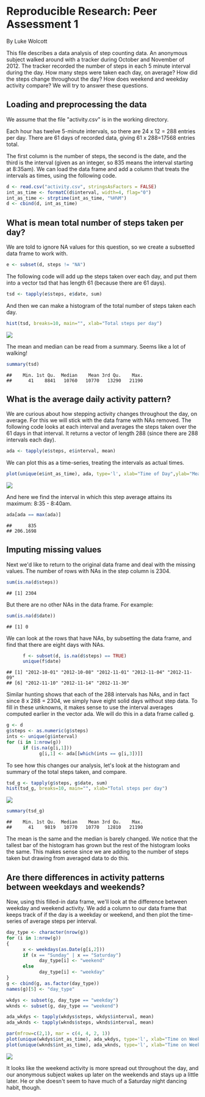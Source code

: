 # Reproducible Research: Peer Assessment 1
By Luke Wolcott

This file describes a data analysis of step counting data.  An anonymous subject walked around with a tracker during October and November of 2012.  The tracker recorded the number of steps in each 5 minute interval during the day.  How many steps were taken each day, on average? How did the steps change throughout the day?  How does weekend and weekday activity compare?  We will try to answer these questions.


## Loading and preprocessing the data

We assume that the file "activity.csv" is in the working directory.

Each hour has twelve 5-minute intervals, so there are 24 x 12 = 288 entries per day.  There are 61 days of recorded data, giving 61 x 288=17568 entries total.  

The first column is the number of steps, the second is the date, and the third is the interval (given as an integer, so 835 means the interval starting at 8:35am).  We can load the data frame and add a column that treats the intervals as times, using the following code.


```r
d <- read.csv("activity.csv", stringsAsFactors = FALSE)
int_as_time <- formatC(d$interval, width=4, flag="0")
int_as_time <- strptime(int_as_time, "%H%M")
d <- cbind(d, int_as_time)
```


## What is mean total number of steps taken per day?

We are told to ignore NA values for this question, so we create a subsetted data frame to work with.


```r
e <- subset(d, steps != "NA")
```

The following code will add up the steps taken over each day, and put them into a vector tsd that has length 61 (because there are 61 days).


```r
tsd <- tapply(e$steps, e$date, sum)
```

And then we can make a histogram of the total number of steps taken each day.


```r
hist(tsd, breaks=10, main="", xlab="Total steps per day")
```

![](PA1_template_files/figure-html/unnamed-chunk-4-1.png) 

The mean and median can be read from a summary.  Seems like a lot of walking!

```r
summary(tsd)
```

```
##    Min. 1st Qu.  Median    Mean 3rd Qu.    Max. 
##      41    8841   10760   10770   13290   21190
```

## What is the average daily activity pattern?

We are curious about how stepping activity changes throughout the day, on average.  For this we will stick with the data frame with NAs removed.  The following code looks at each interval and averages the steps taken over the 61 days in that interval.  It returns a vector of length 288 (since there are 288 intervals each day).


```r
ada <- tapply(e$steps, e$interval, mean)
```

We can plot this as a time-series, treating the intervals as actual times.

```r
plot(unique(e$int_as_time), ada, type='l', xlab="Time of Day",ylab="Mean Number of Steps")
```

![](PA1_template_files/figure-html/unnamed-chunk-7-1.png) 

And here we find the interval in which this step average attains its maximum: 8:35 - 8:40am.

```r
ada[ada == max(ada)]
```

```
##      835 
## 206.1698
```


## Imputing missing values

Next we'd like to return to the original data frame and deal with the missing values.  The number of rows with NAs in the step column is 2304.

```r
sum(is.na(d$steps))
```

```
## [1] 2304
```

But there are no other NAs in the data frame.  For example:

```r
sum(is.na(d$date))
```

```
## [1] 0
```

We can look at the rows that have NAs, by subsetting the data frame, and find that there are eight days with NAs.

```r
      f <- subset(d, is.na(d$steps) == TRUE)
      unique(f$date)
```

```
## [1] "2012-10-01" "2012-10-08" "2012-11-01" "2012-11-04" "2012-11-09"
## [6] "2012-11-10" "2012-11-14" "2012-11-30"
```
      
Similar hunting shows that each of the 288 intervals has NAs, and in fact since 8 x 288 = 2304, we simply have eight solid days without step data.  To fill in these unknowns, it makes sense to use the interval averages computed earlier in the vector ada.  We will do this in a data frame called g.


```r
g <- d
g$steps <- as.numeric(g$steps)
ints <- unique(g$interval)
for (i in 1:nrow(g))
      if (is.na(g[i,1]))
            g[i,1] <- ada[[which(ints == g[i,3])]]
```

To see how this changes our analysis, let's look at the histogram and summary of the total steps taken, and compare.


```r
tsd_g <- tapply(g$steps, g$date, sum)
hist(tsd_g, breaks=10, main="", xlab="Total steps per day")
```

![](PA1_template_files/figure-html/unnamed-chunk-13-1.png) 

```r
summary(tsd_g)
```

```
##    Min. 1st Qu.  Median    Mean 3rd Qu.    Max. 
##      41    9819   10770   10770   12810   21190
```

The mean is the same and the median is barely changed.  We notice that the tallest bar of the histogram has grown but the rest of the histogram looks the same.  This makes sense since we are adding to the number of steps taken but drawing from averaged data to do this.

      
## Are there differences in activity patterns between weekdays and weekends?

Now, using this filled-in data frame, we'll look at the difference between weekday and weekend activity.  We add a column to our data frame that keeps track of if the day is a weekday or weekend, and then plot the time-series of average steps per interval.

```r
day_type <- character(nrow(g))
for (i in 1:nrow(g))
{
      x <- weekdays(as.Date(g[i,2]))
      if (x == "Sunday" | x == "Saturday")
            day_type[i] <- "weekend"
      else
            day_type[i] <- "weekday"
}
g <- cbind(g, as.factor(day_type))
names(g)[5] <- "day_type"

wkdys <- subset(g, day_type == "weekday")
wknds <- subset(g, day_type == "weekend")

ada_wkdys <- tapply(wkdys$steps, wkdys$interval, mean)
ada_wknds <- tapply(wknds$steps, wknds$interval, mean)

par(mfrow=c(2,1), mar = c(4, 4, 2, 1))
plot(unique(wkdys$int_as_time), ada_wkdys, type='l', xlab="Time on Weekdays", ylab="Average steps")
plot(unique(wknds$int_as_time), ada_wknds, type='l', xlab="Time on Weekends", ylab="Average steps")
```

![](PA1_template_files/figure-html/unnamed-chunk-14-1.png) 

It looks like the weekend activity is more spread out throughout the day, and our anonymous subject wakes up later on the weekends and stays up a little later.  He or she doesn't seem to have much of a Saturday night dancing habit, though.

